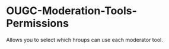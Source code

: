 OUGC-Moderation-Tools-Permissions
=================================

Allows you to select which hroups can use each moderator tool.